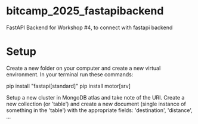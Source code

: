 # bitcamp_2025_fastapibackend
FastAPI Backend for Workshop #4, to connect with fastapi backend
# Setup
Create a new folder on your computer and create a new virtual environment. In your terminal run these commands:

pip install "fastapi[standard]"
pip install motor[srv]

Setup a new cluster in MongoDB atlas and take note of the URI. Create a new collection (or 'table') and create a new document (single instance of something in the 'table') with the appropriate fields: 'destination', 'distance', ...
